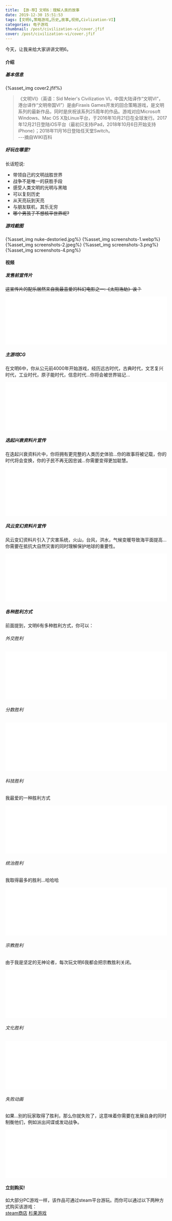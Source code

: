 ```yaml
---
title: 【游·荐】文明6：理解人类的故事
date: 2019-12-30 15:51:53
tags: [文明6,策略游戏,历史,故事,视频,Civlization-VI]
categories: 电子游戏
thumbnail: /post/civilization-vi/cover.jfif
cover: /post/civilization-vi/cover.jfif
---
```

今天，让我来给大家讲讲文明6。
<!-- more -->
#### 介绍
##### 基本信息
{%asset_img cover2.jfif%}
>《文明VI》（英语：Sid Meier's Civilization VI，中国大陆译作“文明VI”，港台译作“文明帝国VI”）是由Firaxis Games开发的回合策略游戏，是文明系列的最新作品，同时是庆祝该系列25周年的作品。游戏对应Microsoft Windows、Mac OS X及Linux平台，于2016年10月21日在全球发行。2017年12月21日登陆iOS平台（最初只支持iPad，2018年10月6日开始支持iPhone）；2018年11月16日登陆任天堂Switch。   
---摘自WIKI百科


##### 好玩在哪里?
长话短说:   
* 带领自己的文明战胜世界
* 战争不是唯一的获胜手段
* 感受人类文明的光明与黑暗
* 可以复刻历史
* 从天亮玩到天亮
* 与朋友联机，其乐无穷
* ~~哪个男孩子不想核平世界呢?~~

##### 游戏截图
{%asset_img nuke-destoried.jpg%}
{%asset_img screenshots-1.webp%}
{%asset_img screenshots-2.jpeg%}
{%asset_img screenshots-3.png%}
{%asset_img screenshots-4.png%}

#### 视频
##### 发售前宣传片
~~这宣传片的配乐居然来自我最喜爱的科幻电影之一:《太阳浩劫》诶？~~
<iframe class="bvideo" src="//player.bilibili.com/player.html?aid=4631934&cid=7514850&page=1" scrolling="no" border="0" frameborder="no" framespacing="0" allowfullscreen="true"> </iframe>

##### 主游戏CG
在文明6中，你从公元前4000年开始游戏，经历远古时代，古典时代，文艺复兴时代，工业时代，原子能时代，信息时代...你将会被世界铭记...
<iframe class="bvideo" src="//player.bilibili.com/player.html?aid=6764388&cid=11015442&page=1" scrolling="no" border="0" frameborder="no" framespacing="0" allowfullscreen="true"> </iframe>

##### 迭起兴衰资料片宣传
在迭起兴衰资料片中，你将拥有更完整的人类历史体验...你的故事将被记载，你的时代将会变换，你的子民不再无因忠诚...你需要变得更加聪慧。
<iframe class="bvideo" src="//player.bilibili.com/player.html?aid=16759422&cid=27745975&page=1" scrolling="no" border="0" frameborder="no" framespacing="0" allowfullscreen="true"> </iframe>

##### 风云变幻资料片宣传
风云变幻资料片引入了灾害系统，火山，台风，洪水，气候变暖导致海平面提高...你需要在抵抗大自然灾害的同时理解保护地球的重要性。
<iframe class="bvideo" src="//player.bilibili.com/player.html?aid=36453453&cid=64002197&page=1" scrolling="no" border="0" frameborder="no" framespacing="0" allowfullscreen="true"> </iframe>

##### 各种胜利方式
前面提到，文明6有多种胜利方式，你可以：
###### 外交胜利

<iframe class="bvideo" src="//player.bilibili.com/player.html?aid=18736490&cid=76704968&page=6" scrolling="no" border="0" frameborder="no" framespacing="0" allowfullscreen="true"> </iframe>

###### 分数胜利

<iframe class="bvideo" src="//player.bilibili.com/player.html?aid=18736490&cid=30559817&page=7" scrolling="no" border="0" frameborder="no" framespacing="0" allowfullscreen="true"> </iframe>

###### 科技胜利
我最爱的一种胜利方式   

<iframe class="bvideo" src="//player.bilibili.com/player.html?aid=18736490&cid=30559818&page=8" scrolling="no" border="0" frameborder="no" framespacing="0" allowfullscreen="true"> </iframe>

###### 统治胜利
我取得最多的胜利...哈哈哈

<iframe class="bvideo" src="//player.bilibili.com/player.html?aid=18736490&cid=30559819&page=9" scrolling="no" border="0" frameborder="no" framespacing="0" allowfullscreen="true"> </iframe>

###### 宗教胜利
由于我是坚定的无神论者，每次玩文明6我都会把宗教胜利关闭。

<iframe class="bvideo" src="//player.bilibili.com/player.html?aid=18736490&cid=30805483&page=10" scrolling="no" border="0" frameborder="no" framespacing="0" allowfullscreen="true"> </iframe>

###### 文化胜利

<iframe class="bvideo" src="//player.bilibili.com/player.html?aid=18736490&cid=30559820&page=11" scrolling="no" border="0" frameborder="no" framespacing="0" allowfullscreen="true"> </iframe>

###### 失败动画

如果...别的玩家取得了胜利，那么你就失败了，这意味着你需要在发展自身的同时制衡他们，例如派出间谍或发动战争。
<iframe class="bvideo" src="//player.bilibili.com/player.html?aid=18736490&cid=30559820&page=12" scrolling="no" border="0" frameborder="no" framespacing="0" allowfullscreen="true"> </iframe>


#### 立刻购买!
如大部分PC游戏一样，该作品可通过steam平台游玩。而你可以通过以下两种方式购买该游戏：   
[steam商店](https://store.steampowered.com/app/289070/Sid_Meiers_Civilization_VI/)
[杉果游戏](http://www.sonkwo.hk/sku/142)
    



<style>
.bvideo{width:100%}
</style>

<script>
    //v0.1
    function resizeVideo(){
        var bvideos = document.getElementsByClassName("bvideo");
        for(var i =0;i<bvideos.length;i++){
            var crt = bvideos[i];
            var w = crt.clientWidth;
            var newH = w * 0.66;
            crt.width = w;
            crt.height = newH;
        }
    } 
    window.addEventListener("resize",()=>{
        resizeVideo();
    });
    resizeVideo();
</script>
